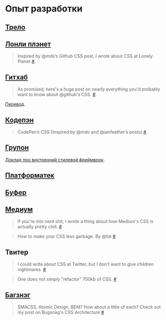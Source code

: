 # Опыт разработки

## [Трело](http://blog.trello.com/refining-the-way-we-structure-our-css-at-trello/)


## [Лонли плэнет](http://ianfeather.co.uk/css-at-lonely-planet/)

> Inspired by @mdo’s Github CSS post, I wrote about CSS at Lonely Planet [#](https://twitter.com/ianfeather/status/492268399431782400).


## [Гитхаб](http://markdotto.com/2014/07/23/githubs-css/)

> As promised, here's a huge post on nearly everything you'd probably want to know about @github's CSS. [#](https://twitter.com/mdo/status/492062299725656064).

[Перевод](http://habrahabr.ru/post/235701/).


## [Кодепэн](http://codepen.io/chriscoyier/blog/codepens-css)

> CodePen’s CSS (Inspired by @mdo and @ianfeather’s posts) [#](https://twitter.com/chriscoyier/status/494512481088180224).


## [Групон](http://mikeaparicio.com/2014/08/10/css-at-groupon/)

[Доклад про внутренний стилевой фреймворк](https://speakerdeck.com/peruvianidol/toolstrap-a-css-framework-for-groupon-internal-tools).


## [Платформатек](http://blog.plataformatec.com.br/2014/08/css-at-plataformatec/)


## [Буфер](http://blog.brianlovin.com/buffers-css/)


## [Медиум](https://medium.com/@fat/mediums-css-is-actually-pretty-fucking-good-b8e2a6c78b06)

> If you're into nerd shit, I wrote a thing about how Medium's CSS is actually pretty chill. [#](https://twitter.com/fat/status/505057253192249344)

> How to make your CSS less garbage. By @fat [#](https://twitter.com/Medium/status/505148326660935680)


## Твитер

> I could write about CSS at Twitter, but I don't want to give children nightmares. [#](https://twitter.com/necolas/status/498575905057292289)

> One does not simply "refactor" 700kb of CSS. [#](https://twitter.com/necolas/status/498577671203209216)


## [Багзнэг](https://bugsnag.com/blog/bugsnags-css-architecture)

> SMACSS, Atomic Design, BEM? How about a little of each? Check out my post on Bugsnag's CSS Architecture [#](https://twitter.com/maxluster/status/510205605827452928)
